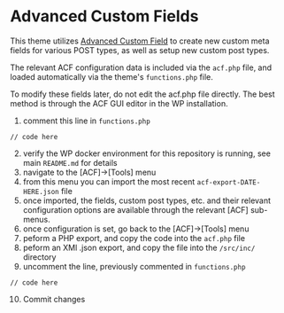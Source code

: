 # Advanced Custom Fields 

This theme utilizes [Advanced Custom Field](https://www.advancedcustomfields.com/) to create new custom meta fields for various POST types, as well as setup new custom post types. 

The relevant ACF configuration data is included via the `acf.php` file, and loaded automatically via the theme's `functions.php` file. 

To modify these fields later, do not edit the acf.php file directly. The best method is through the ACF GUI editor in the WP installation.

1. comment this line in `functions.php`
```
// code here
```
2. verify the WP docker environment for this repository is running, see main `README.md` for details
3. navigate to the [ACF]->[Tools] menu
4. from this menu you can import the most recent `acf-export-DATE-HERE.json` file
5. once imported, the fields, custom post types, etc. and their relevant configuration options are available through the relevant [ACF] sub-menus.
6. once configuration is set, go back to the [ACF]->[Tools] menu
7. peform a PHP export, and copy the code into the `acf.php` file
8. peform an XMl .json export, and copy the file into the `/src/inc/` directory
9. uncomment the line, previously commented in `functions.php`
```
// code here
```
10. Commit changes

